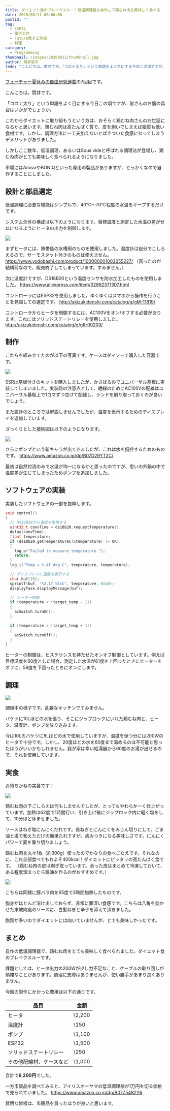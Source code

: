 ```yaml
---
title: ダイエット食のブレイクスルー！低温調理器を自作して鶏むね肉を美味しく食べる
date: 2020/08/11 00:00:00
postid: ""
tag:
  - ESP32
  - 電子工作
  - Future電子工作部
  - 料理
category:
  - Programming
thumbnail: /images/20200811/thumbnail.jpg
author: 筒井悠平
lede: "こんにちは。筒井です。「コロナ太り」という単語をよく目にする今日この頃ですが、皆さんのお腹の具合はいかがでしょうか。これからダイエットに取り組もうという方は、おそらく鶏むね肉さんのお世話になるかと思います。鶏むね肉は高たんぱく質で、皮を剥いでしまえば脂質も低い食材です。しかし、調理方法に一工夫加えないとぱさついた食感になってしまうデメリットが..."
---
```


[フューチャー夏休みの自由研究連載](/articles/20200726/)の7回目です。

こんにちは。筒井です。

「コロナ太り」という単語をよく目にする今日この頃ですが、皆さんのお腹の具合はいかがでしょうか。

これからダイエットに取り組もうという方は、おそらく鶏むね肉さんのお世話になるかと思います。鶏むね肉は高たんぱく質で、皮を剥いでしまえば脂質も低い食材です。しかし、調理方法に一工夫加えないとぱさついた食感になってしまうデメリットがありました。

しかしここ数年、低温調理、あるいはSous videと呼ばれる調理法が登場し、鶏むね肉がとても美味しく食べられるようになりました。

市場にはAnovaやBONIQといった専用の製品がありますが、せっかくなので自作することにしました。

## 設計と部品選定

低温調理に必要な機能はシンプルで、40℃～70℃程度の水温をキープするだけです。

システム全体の構成は以下のようになります。目標温度と測定した水温の差がゼロになるようにヒータの出力を制御します。

<img src="/images/20200811/block_diagram.png" loading="lazy">

まずヒータには、熱帯魚の水槽用のものを使用しました。温度計は自分でこしらえるので、サーモスタット付きのものは使えません。
https://www.yodobashi.com/product/100000001003655227/
（買ったのが結構前なので、販売終了してしまっています。すみません。）

次に温度計ですが、DS18B20という温度センサを防水加工したものを使用しました。
https://www.aliexpress.com/item/32862371307.html

コントローラにはESP32を使用しました。ゆくゆくはスマホから操作を行うことを見越しての選定です。
http://akizukidenshi.com/catalog/g/gM-11819/

コントローラからヒータを制御するには、AC100Vをオン/オフする必要があります。これにはソリッドステートリレーを使用しました。
http://akizukidenshi.com/catalog/g/gK-00203/

## 制作

これらを組み立てたのが以下の写真です。ケースはダイソーで購入した容器です。

<img src="/images/20200811/overview.jpg" loading="lazy">

SSRは基板付きのキットを購入しましたが、かさばるのでユニバーサル基板に実装してしまいました。実装時の注意点として、絶縁のためにAC100Vの配線はユニバーサル基板上で1コマずつ空けて配線し、ランドを削り取っておくのが良いでしょう。

また設計のところでは解説しませんでしたが、温度を表示するためのディスプレイを追加しています。

ざっくりとした接続図は以下のようになります。

<img src="/images/20200811/schematics.png" loading="lazy">

さらにポンプという新キャラが出てきましたが、これは水を撹拌するためのものです。
https://www.amazon.co.jp/dp/B07D29YT2C/

最初は自然対流のみで水温が均一になるかと思ったのですが、思いの外鍋の中で温度差が生じてしまったためポンプを追加しました。

## ソフトウェアの実装

実装したソフトウェアの一部を抜粋します。

```c++
void control()
{
  // DS18B20から温度を取得する
  uint32_t convTime = ds18b20.requestTemperature();
  delay(convTime);
  float temperature;
  if (ds18b20.getTemperatureC(&temperature) != OK)
  {
    log_e("Failed to measure temperature.");
    return;
  }
  log_i("Temp = %.4f deg-C", temperature, temperature);

  // ディスプレイに温度を表示する
  char buf[16];
  sprintf(buf, "%2.1f %lcC", temperature, 0xb0);
  displayTask.displayMessage(buf);

  // ヒーター制御
  if (temperature < (target_temp - 1))
  {
    acSwitch.turnOn();
  }

  if (temperature > (target_temp + 1))
  {
    acSwitch.turnOff();
  }
}
```

ヒーターの制御は、ヒステリシスを持たせたオンオフ制御としています。例えば目標温度を60度とした場合、測定した水温が61度を上回ったときにヒーターをオフに、59度を下回ったときにオンにします。

## 調理

<img src="/images/20200811/cooking.jpg" loading="lazy">

調理中の様子です。乱雑なキッチンですみません。

バケツに10Lほどの水を張り、そこにジップロックにいれた鶏むね肉と、ヒータ、温度計、ポンプを放り込みます。

今は10Lのバケツに8Lほどの水で使用していますが、温度を保つ分には200Wのヒータで十分です。しかし、20度ほどの水を60度まで温めるのは不可能と思ったほうがいいかもしれません。我が家は幸い給湯器から60度のお湯が出せるので、それを使用しています。

## 実食

お待ちかねの実食です！

<img src="/images/20200811/chicken.jpg" loading="lazy">

鶏むね肉の下ごしらえは何もしませんでしたが、とってもやわらかーく仕上がっています。加熱は62度で1時間行い、引き上げ後にジップロック内に軽く塩をして、10分ほど休ませました。

ソースはねぎ塩にんにくだれです。長ねぎとにんにくをみじん切りにして、ごま油と塩で和えただけの簡単たれですが、病みつきになる美味しさです。にんにくパワーで夏を乗り切りましょう。

鶏むね肉を丸々1枚（約300g）使ったのでかなりの食べごたえです。それなのに、これ全部食べてもおよそ400kcal！ダイエットにピッタリの高たんぱく食です。
（鶏むね肉の皮は剥ぎ取っています。余った皮はまとめて冷凍しておいて、ある程度溜まったら鶏油を作るのがおすすめです。）

<img src="/images/20200811/pork.jpg" loading="lazy">

こちらは同様に豚バラ肉を65度で3時間加熱したものです。

脂身がほとんど溶け出しておらず、非常に罪深い食感です。こちらは八角を効かせた東坡肉風のソースに、白髪ねぎと辛子を添えて頂きました。

脂質が多いのでダイエットには向いていませんが、とても美味しかったです。

## まとめ

自作の低温調理器で、鶏むね肉をとても美味しく食べられました。ダイエット食のブレイクスルーです。

課題としては、ヒータ出力の200Wが少し力不足なこと、ケーブルの取り回しが煩雑なことがあります。調理に支障はありませんが、使い勝手があまり良くありません。

今回の製作にかかった費用は以下の通りです。

| 品目                     | 金額   |
| ------------------------ | ------ |
| ヒータ                   | \2,200 |
| 温度計                   | \150   |
| ポンプ                   | \1,100 |
| ESP32                    | \1,500 |
| ソリッドステートリレー   | \250   |
| その他配線材、ケースなど | \1,000 |

合計で**6,200円**でした。

一方市販品を調べてみると、アイリスオーヤマの低温調理器が1万円を切る価格で売られていました。
https://www.amazon.co.jp/dp/B07Z5482Y6

賢明な皆様は、市販品を買ったほうが良いと思います。
